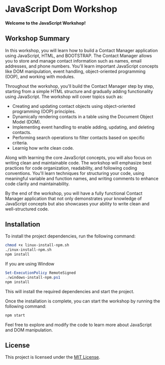 # JavaScript Dom Workshop

 #### Welcome to the JavaScript Workshop!

## Workshop Summary

In this workshop, you will learn how to build a Contact Manager application using JavaScript, HTML, and BOOTSTRAP. The Contact Manager allows you to store and manage contact information such as names, email addresses, and phone numbers. You'll learn important JavaScript concepts like DOM manipulation, event handling, object-oriented programming (OOP), and working with modules.

Throughout the workshop, you'll build the Contact Manager step by step, starting from a simple HTML structure and gradually adding functionality using JavaScript. The workshop will cover topics such as:

- Creating and updating contact objects using object-oriented programming (OOP) principles.
- Dynamically rendering contacts in a table using the Document Object Model (DOM).
- Implementing event handling to enable adding, updating, and deleting contacts.
- Performing search operations to filter contacts based on specific criteria.
- Learnig how write clean code.


Along with learning the core JavaScript concepts, you will also focus on writing clean and maintainable code. The workshop will emphasize best practices for code organization, readability, and following coding conventions. You'll learn techniques for structuring your code, using meaningful variable and function names, and writing comments to enhance code clarity and maintainability.

By the end of the workshop, you will have a fully functional Contact Manager application that not only demonstrates your knowledge of JavaScript concepts but also showcases your ability to write clean and well-structured code.

## Installation

To install the project dependencies, run the following command:
```bash
chmod +x linux-install-npm.sh
./inux-install-npm.sh
npm install
```
If you are using Window 
``` powershell
Set-ExecutionPolicy RemoteSigned
./windows-install-npm.ps1
npm install
```
This will install the required dependencies and start the project.

Once the installation is complete, you can start the workshop by running the following command:
```bash
npm start
```
Feel free to explore and modify the code to learn more about JavaScript and DOM manipulation.

## License

This project is licensed under the [MIT License](LICENSE).
